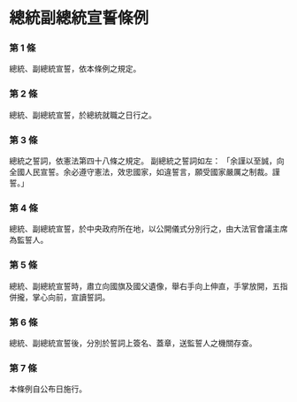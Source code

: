# 總統副總統宣誓條例

### 第 1 條

總統、副總統宣誓，依本條例之規定。

### 第 2 條

總統、副總統宣誓，於總統就職之日行之。

### 第 3 條

總統之誓詞，依憲法第四十八條之規定。
副總統之誓詞如左：
「余謹以至誠，向全國人民宣誓。余必遵守憲法，效忠國家，如違誓言，願受國家嚴厲之制裁。謹誓。」

### 第 4 條

總統、副總統宣誓，於中央政府所在地，以公開儀式分別行之，由大法官會議主席為監誓人。

### 第 5 條

總統、副總統宣誓時，肅立向國旗及國父遺像，舉右手向上伸直，手掌放開，五指併攏，掌心向前，宣讀誓詞。

### 第 6 條

總統、副總統宣誓後，分別於誓詞上簽名、蓋章，送監誓人之機關存查。

### 第 7 條

本條例自公布日施行。
